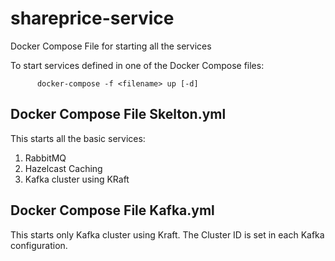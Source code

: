 # shareprice-service
Docker  Compose File for starting all the services

To start services defined in one of the Docker Compose files:

```shell
      docker-compose -f <filename> up [-d]
```

## Docker Compose File Skelton.yml
This starts all the basic services:
1. RabbitMQ
2. Hazelcast Caching
3. Kafka cluster using KRaft

## Docker Compose File Kafka.yml
This starts only Kafka cluster using Kraft.
The Cluster ID is set in each Kafka configuration.